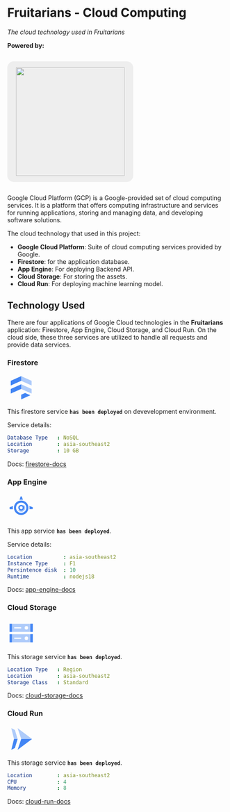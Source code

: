# Fruitarians - Cloud Computing

_The cloud technology used in Fruitarians_

**Powered by:**

<p style="text-align: center; background-color: #eee; display: inline-block; padding: 14px 20px; border-radius: 15px;">
<img src="https://upload.wikimedia.org/wikipedia/commons/5/51/Google_Cloud_logo.svg" width="250"/>
</p>

Google Cloud Platform (GCP) is a Google-provided set of cloud computing services. It is a platform that offers computing infrastructure and services for running applications, storing and managing data, and developing software solutions.


The cloud technology that used in this project:

-   **Google Cloud Platform**: Suite of cloud computing services provided by Google.
-   **Firestore**: for the application database.
-   **App Engine**: For deploying Backend API.
-   **Cloud Storage**: For storing the assets.
-   **Cloud Run**: For deploying machine learning model.

## Technology Used

There are four applications of Google Cloud technologies in the **Fruitarians** application: Firestore, App Engine, Cloud Storage, and Cloud Run. On the cloud side, these three services are utilized to handle all requests and provide data services.

### Firestore

<svg width="64px" height="64px" viewBox="0 0 24 24" xmlns="http://www.w3.org/2000/svg" fill="#000000"><g id="SVGRepo_bgCarrier" stroke-width="0"></g><g id="SVGRepo_tracerCarrier" stroke-linecap="round" stroke-linejoin="round"></g><g id="SVGRepo_iconCarrier"> <defs> <style>.cls-1{fill:#669df6;}.cls-2{fill:#aecbfa;}.cls-3{fill:#4285f4;}</style> </defs> <title>Icon_24px_Firestore_Color</title> <g data-name="Product Icons"> <g data-name="colored-32/firestore"> <g> <path class="cls-1" d="M21,13,12,9v4l9,4Zm0-7L12,2V6l9,4Z"></path> <polygon id="Rectangle-7" class="cls-2" points="3 6 12 2 12 6 3 10 3 6"></polygon> <polygon id="Rectangle-7-2" data-name="Rectangle-7" class="cls-2" points="3 13 12 9 12 13 3 17 3 13"></polygon> <polygon id="Rectangle-7-3" data-name="Rectangle-7" class="cls-3" points="12 18 15.37 16.5 19.88 18.5 12 22 12 18"></polygon> </g> </g> </g> </g></svg>

This firestore service **`has been deployed`** on devevelopment environment.

Service details:

```YAML
Database Type   : NoSQL
Location        : asia-southeast2
Storage         : 10 GB
```

Docs: [firestore-docs](https://cloud.google.com/firestore/docs)

### App Engine

<svg width="64px" height="64px" viewBox="0 0 24 24" xmlns="http://www.w3.org/2000/svg" fill="#000000"><g id="SVGRepo_bgCarrier" stroke-width="0"></g><g id="SVGRepo_tracerCarrier" stroke-linecap="round" stroke-linejoin="round"></g><g id="SVGRepo_iconCarrier"> <defs> <style>.cls-1{fill:#4285f4;}.cls-1,.cls-2,.cls-3{fill-rule:evenodd;}.cls-2{fill:#aecbfa;}.cls-3{fill:#669df6;}</style> </defs> <title>Icon_24px_AppEngine_Color</title> <g data-name="Product Icons"> <g> <path class="cls-1" d="M14.3,10l-1.22,1.22A1.71,1.71,0,0,1,12,14.23a1.74,1.74,0,0,1-1.33-.64L9.45,14.81A3.43,3.43,0,1,0,14.3,10Z"></path> <path class="cls-2" d="M12,6.26a6.25,6.25,0,1,0,6.25,6.25A6.25,6.25,0,0,0,12,6.26M12,17a4.45,4.45,0,1,1,4.44-4.44A4.44,4.44,0,0,1,12,17"></path> <path class="cls-3" d="M21.62,11.9l-2.56-.81a7.1,7.1,0,0,1,.17,1.53,7.62,7.62,0,0,1-.08,1.08h2.47a.44.44,0,0,0,.38-.42v-1a.44.44,0,0,0-.38-.42"></path> <path class="cls-3" d="M12,5.52a7.48,7.48,0,0,1,1.5.15l-.92-2.55c-.07-.22-.21-.38-.42-.38h-.38a.45.45,0,0,0-.42.38l-.8,2.54A7.64,7.64,0,0,1,12,5.52"></path> <path class="cls-3" d="M4.77,12.62a7.1,7.1,0,0,1,.17-1.53l-2.56.81a.44.44,0,0,0-.38.42v1a.44.44,0,0,0,.38.42H4.85a7.62,7.62,0,0,1-.08-1.08"></path> <path class="cls-2" d="M12,10a2.5,2.5,0,1,0,2.5,2.5A2.5,2.5,0,0,0,12,10Zm0,3.75a1.25,1.25,0,1,1,1.25-1.25A1.25,1.25,0,0,1,12,13.76Z"></path> </g> </g> </g></svg>

This app service **`has been deployed`**.

Service details:

```YAML
Location          : asia-southeast2
Instance Type     : F1
Persintence disk  : 10
Runtime           : nodejs18
```

Docs:
[app-engine-docs](https://cloud.google.com/appengine/docs/standard/nodejs/runtime)

### Cloud Storage

<svg width="64px" height="64px" viewBox="0 0 24 24" xmlns="http://www.w3.org/2000/svg" fill="#000000"><g id="SVGRepo_bgCarrier" stroke-width="0"></g><g id="SVGRepo_tracerCarrier" stroke-linecap="round" stroke-linejoin="round"></g><g id="SVGRepo_iconCarrier"> <defs> <style>.cls-1{fill:#aecbfa;}.cls-2{fill:#669df6;}.cls-3{fill:#4285f4;}.cls-4{fill:#ffffff;}</style> </defs> <title>Icon_24px_CloudStorage_Color</title> <g data-name="Product Icons"> <rect class="cls-1" x="2" y="4" width="20" height="7"></rect> <rect class="cls-2" x="20" y="4" width="2" height="7"></rect> <polygon class="cls-3" points="22 4 20 4 20 11 22 4"></polygon> <rect class="cls-2" x="2" y="4" width="2" height="7"></rect> <rect class="cls-4" x="6" y="7" width="6" height="1"></rect> <rect class="cls-4" x="15" y="6" width="3" height="3" rx="1.5"></rect> <rect class="cls-1" x="2" y="13" width="20" height="7"></rect> <rect class="cls-2" x="20" y="13" width="2" height="7"></rect> <polygon class="cls-3" points="22 13 20 13 20 20 22 13"></polygon> <rect class="cls-2" x="2" y="13" width="2" height="7"></rect> <rect class="cls-4" x="6" y="16" width="6" height="1"></rect> <rect class="cls-4" x="15" y="15" width="3" height="3" rx="1.5"></rect> </g> </g></svg>

This storage service **`has been deployed`**.

```YAML
Location Type   : Region
Location        : asia-southeast2
Storage Class   : Standard
```

Docs: [cloud-storage-docs](https://cloud.google.com/storage/docs)

### Cloud Run

<svg width="64px" height="64px" viewBox="0 0 24 24" xmlns="http://www.w3.org/2000/svg" fill="#000000"><g id="SVGRepo_bgCarrier" stroke-width="0"></g><g id="SVGRepo_tracerCarrier" stroke-linecap="round" stroke-linejoin="round"></g><g id="SVGRepo_iconCarrier"> <defs> <style>.cls-1{fill:#aecbfa;}.cls-1,.cls-2{fill-rule:evenodd;}.cls-2{fill:#4285f4;}</style> </defs> <title>Icon_24px_CloudRun_Color</title> <g data-name="Product Icons"> <g> <polygon class="cls-1" points="8.9 2.63 12.02 12 21.38 12 8.9 2.63"></polygon> <polygon class="cls-2" points="21.38 12 12.02 12 8.9 21.38 21.38 12"></polygon> <polygon class="cls-2" points="3.44 21.38 6.57 19.81 8.9 12 5.78 12 3.44 21.38"></polygon> <polygon class="cls-1" points="3.44 2.63 5.78 12 8.9 12 6.57 4.19 3.44 2.63"></polygon> </g> </g> </g></svg>

This storage service **`has been deployed`**.

```YAML
Location        : asia-southeast2
CPU             : 4
Memory          : 8

```

Docs: [cloud-run-docs](https://cloud.google.com/run/docs)